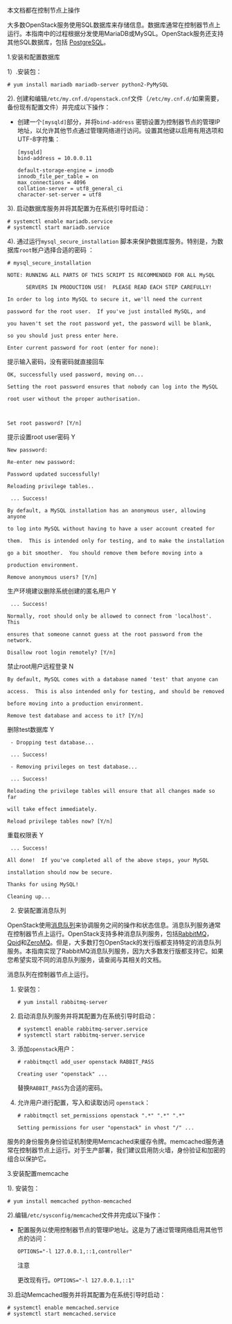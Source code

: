 本文档都在控制节点上操作

大多数OpenStack服务使用SQL数据库来存储信息。数据库通常在控制器节点上运行。本指南中的过程根据分发使用MariaDB或MySQL。OpenStack服务还支持其他SQL数据库，包括 [PostgreSQL](https://www.postgresql.org/)。

1.安装和配置数据库

1）.安装包：

```
# yum install mariadb mariadb-server python2-PyMySQL
```

2). 创建和编辑`/etc/my.cnf.d/openstack.cnf`文件（`/etc/my.cnf.d/`如果需要，备份现有配置文件）并完成以下操作：

- 创建一个`[mysqld]`部分，并将`bind-address` 密钥设置为控制器节点的管理IP地址，以允许其他节点通过管理网络进行访问。设置其他键以启用有用选项和UTF-8字符集：

  ```
  [mysqld]
  bind-address = 10.0.0.11
  
  default-storage-engine = innodb
  innodb_file_per_table = on
  max_connections = 4096
  collation-server = utf8_general_ci
  character-set-server = utf8
  ```

3). 启动数据库服务并将其配置为在系统引导时启动：

```
# systemctl enable mariadb.service
# systemctl start mariadb.service
```

4). 通过运行`mysql_secure_installation` 脚本来保护数据库服务。特别是，为数据库`root`帐户选择合适的密码 ：

```
# mysql_secure_installation
```

```
NOTE: RUNNING ALL PARTS OF THIS SCRIPT IS RECOMMENDED FOR ALL MySQL

      SERVERS IN PRODUCTION USE!  PLEASE READ EACH STEP CAREFULLY!

In order to log into MySQL to secure it, we'll need the current

password for the root user.  If you've just installed MySQL, and

you haven't set the root password yet, the password will be blank,

so you should just press enter here.

Enter current password for root (enter for none): 
```

 提示输入密码，没有密码就直接回车

```
OK, successfully used password, moving on...

Setting the root password ensures that nobody can log into the MySQL

root user without the proper authorisation.

 

Set root password? [Y/n] 
```

 提示设置root user密码  Y

```
New password: 

Re-enter new password: 

Password updated successfully!

Reloading privilege tables..

 ... Success!

By default, a MySQL installation has an anonymous user, allowing anyone

to log into MySQL without having to have a user account created for

them.  This is intended only for testing, and to make the installation

go a bit smoother.  You should remove them before moving into a

production environment.

Remove anonymous users? [Y/n] 
```

 生产环境建议删除系统创建的匿名用户  Y

```
 ... Success!

Normally, root should only be allowed to connect from 'localhost'.  This

ensures that someone cannot guess at the root password from the network.

Disallow root login remotely? [Y/n] 
```

 禁止root用户远程登录  N

```
By default, MySQL comes with a database named 'test' that anyone can

access.  This is also intended only for testing, and should be removed

before moving into a production environment.

Remove test database and access to it? [Y/n] 
```

 删除test数据库  Y

```
 - Dropping test database...

 ... Success!

 - Removing privileges on test database...

 ... Success!

Reloading the privilege tables will ensure that all changes made so far

will take effect immediately.

Reload privilege tables now? [Y/n] 
```

 重载权限表  Y

```
 ... Success!

All done!  If you've completed all of the above steps, your MySQL

installation should now be secure.

Thanks for using MySQL!

Cleaning up...
```

2. 安装配置消息队列

OpenStack使用[消息队列](https://docs.openstack.org/install-guide/common/glossary.html#term-message-queue)来协调服务之间的操作和状态信息。消息队列服务通常在控制器节点上运行。OpenStack支持多种消息队列服务，包括[RabbitMQ](https://www.rabbitmq.com/)，[Qpid](https://qpid.apache.org/)和[ZeroMQ](http://zeromq.org/)。但是，大多数打包OpenStack的发行版都支持特定的消息队列服务。本指南实现了RabbitMQ消息队列服务，因为大多数发行版都支持它。如果您希望实现不同的消息队列服务，请查阅与其相关的文档。

消息队列在控制器节点上运行。

1. 安装包：

   ```
   # yum install rabbitmq-server
   ```

2. 启动消息队列服务并将其配置为在系统引导时启动：

   ```
   # systemctl enable rabbitmq-server.service
   # systemctl start rabbitmq-server.service
   ```

3. 添加`openstack`用户：

   ```
   # rabbitmqctl add_user openstack RABBIT_PASS
   
   Creating user "openstack" ...
   ```

   替换`RABBIT_PASS`为合适的密码。

4. 允许用户进行配置，写入和读取访问 `openstack`：

   ```
   # rabbitmqctl set_permissions openstack ".*" ".*" ".*"
   
   Setting permissions for user "openstack" in vhost "/" ...
   ```

  服务的身份服务身份验证机制使用Memcached来缓存令牌。memcached服务通常在控制器节点上运行。对于生产部署，我们建议启用防火墙，身份验证和加密的组合以保护它。

3.安装配置memcache

1). 安装包：

```
# yum install memcached python-memcached
```

2).编辑`/etc/sysconfig/memcached`文件并完成以下操作：

- 配置服务以使用控制器节点的管理IP地址。这是为了通过管理网络启用其他节点的访问：

  ```
  OPTIONS="-l 127.0.0.1,::1,controller"
  ```

  注意

  更改现有行。`OPTIONS="-l 127.0.0.1,::1"`

3).启动Memcached服务并将其配置为在系统引导时启动：

```
# systemctl enable memcached.service
# systemctl start memcached.service
```